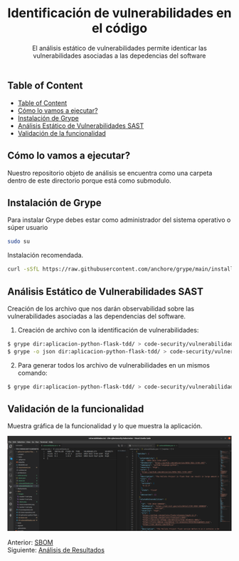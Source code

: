 <div align="center">
  <h1>Identificación de vulnerabilidades en el código</h1>
</div>

<div align="center">
  El análisis estático de vulnerabilidades permite identicar las vulnerabilidades asociadas a las depedencias del software
</div><br>

## Table of Content

- [Table of Content](#table-of-content)
- [Cómo lo vamos a ejecutar?](#cómo-lo-vamos-a-ejecutar)
- [Instalación de Grype](#instalación-de-grype)
- [Análisis Estático de Vulnerabilidades SAST](#análisis-estático-de-vulnerabilidades-sast)
- [Validación de la funcionalidad](#validación-de-la-funcionalidad)

## Cómo lo vamos a ejecutar?

Nuestro repositorio objeto de análisis se encuentra como una carpeta dentro de este directorio porque está como submodulo.

## Instalación de Grype

Para instalar Grype debes estar como administrador del sistema operativo o súper usuario

```sh
sudo su
```

Instalación recomendada.

```sh
curl -sSfL https://raw.githubusercontent.com/anchore/grype/main/install.sh | sh -s -- -b /usr/local/bin
```

## Análisis Estático de Vulnerabilidades SAST

Creación de los archivo que nos darán observabilidad sobre las vulnerabilidades asociadas a las dependencias del software.

1. Creación de archivo con la identificación de vulnerabilidades:

```sh
$ grype dir:aplicacion-python-flask-tdd/ > code-security/vulnerabilidades.txt # Genera archivo de vulnerabidades en formato txt
$ grype -o json dir:aplicacion-python-flask-tdd/ > code-security/vulnerabilidades.json # Genera un archivo de vulnerabidades en formato json
```

2. Para generar todos los archivo de vulnerabilidades en un mismos comando:

```sh
$ grype dir:aplicacion-python-flask-tdd/ > code-security/vulnerabilidades.txt && grype -o json dir:aplicacion-python-flask-tdd/ > code-security/vulnerabilidades.json
```

## Validación de la funcionalidad

Muestra gráfica de la funcionalidad y lo que muestra la aplicación.

![Funcionamiento del repositorio](./images/vulnerabilidades.png)

Anterior: [SBOM](03-aplication-python-flask-tdd.md)<br>
Siguiente: [Análisis de Resultados](06-analisis-resultados.md)